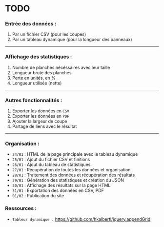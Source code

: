 # TODO

### Entrée des données : 
1. Par un fichier CSV (pour les coupes)
2. Par un tableau dynamique (pour la longueur des panneaux)

--- 

### Affichage des statistiques :
1. Nombre de planches nécéssaires avec leur taille
2. Longueur brute des planches
3. Perte en unités, en %
4. Longueur utilisée (nette)

---

### Autres fonctionnalités : 
1. Exporter les données en `CSV`
2. Exporter les données en `PDF`
3. Ajouter la largeur de coupe
4. Partage de liens avec le résultat

---

### Organisation : 
- `24/01` : HTML de la page principale avec le tableau dynamique
- `25/01` : Ajout du fichier CSV et finitions
- `26/01` : Ajout du tableau de statistiques
- `27/01` : Récupération de toutes les données et organisation
- `28/01` : Traitement des données et récupération des résultats
- `29/01` : Génération des statistiques et création du JSON
- `30/01` : Affichage des résultats sur la page HTML
- `31/01` : Exportation des données en CSV, PDF
- `01/02` : Publication du site

### Ressources : 

- `Tableur dynamique :` https://github.com/hkalbertl/jquery.appendGrid